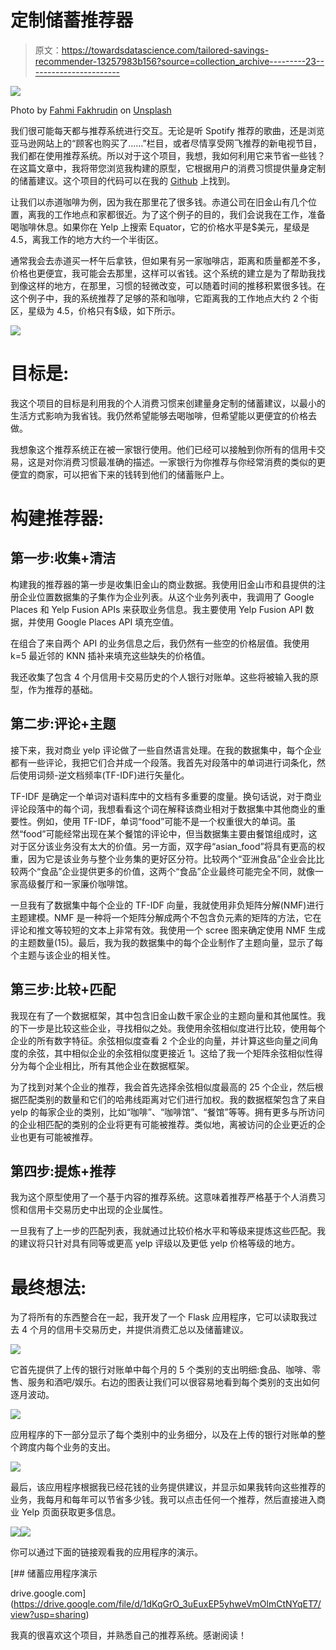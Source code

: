 # 定制储蓄推荐器

> 原文：<https://towardsdatascience.com/tailored-savings-recommender-13257983b156?source=collection_archive---------23----------------------->

![](img/661fff2a11caee071f4a05b3a7facbfd.png)

Photo by [Fahmi Fakhrudin](https://unsplash.com/es/@fahmipaping?utm_source=medium&utm_medium=referral) on [Unsplash](https://unsplash.com?utm_source=medium&utm_medium=referral)

我们很可能每天都与推荐系统进行交互。无论是听 Spotify 推荐的歌曲，还是浏览亚马逊网站上的“顾客也购买了……”栏目，或者尽情享受网飞推荐的新电视节目，我们都在使用推荐系统。所以对于这个项目，我想，我如何利用它来节省一些钱？在这篇文章中，我将带您浏览我构建的原型，它根据用户的消费习惯提供量身定制的储蓄建议。这个项目的代码可以在我的 [Github](https://github.com/kdavis01/projects/tree/master/savings_recommender) 上找到。

让我们以赤道咖啡为例，因为我在那里花了很多钱。赤道公司在旧金山有几个位置，离我的工作地点和家都很近。为了这个例子的目的，我们会说我在工作，准备喝咖啡休息。如果你在 Yelp 上搜索 Equator，它的价格水平是$美元，星级是 4.5，离我工作的地方大约一个半街区。

通常我会去赤道买一杯午后拿铁，但如果有另一家咖啡店，距离和质量都差不多，价格也更便宜，我可能会去那里，这样可以省钱。这个系统的建立是为了帮助我找到像这样的地方，在那里，习惯的轻微改变，可以随着时间的推移积累很多钱。在这个例子中，我的系统推荐了足够的茶和咖啡，它距离我的工作地点大约 2 个街区，星级为 4.5，价格只有$级，如下所示。

![](img/1b3c8f5b5010da01680dfa8b6a3539c8.png)

# 目标是:

我这个项目的目标是利用我的个人消费习惯来创建量身定制的储蓄建议，以最小的生活方式影响为我省钱。我仍然希望能够去喝咖啡，但希望能以更便宜的价格去做。

我想象这个推荐系统正在被一家银行使用。他们已经可以接触到你所有的信用卡交易，这是对你消费习惯最准确的描述。一家银行为你推荐与你经常消费的类似的更便宜的商家，可以把省下来的钱转到他们的储蓄账户上。

# 构建推荐器:

## 第一步:收集+清洁

构建我的推荐器的第一步是收集旧金山的商业数据。我使用旧金山市和县提供的注册企业位置数据集的子集作为企业列表。从这个业务列表中，我调用了 Google Places 和 Yelp Fusion APIs 来获取业务信息。我主要使用 Yelp Fusion API 数据，并使用 Google Places API 填充空值。

在组合了来自两个 API 的业务信息之后，我仍然有一些空的价格层值。我使用 k=5 最近邻的 KNN 插补来填充这些缺失的价格值。

我还收集了包含 4 个月信用卡交易历史的个人银行对账单。这些将被输入我的原型，作为推荐的基础。

## 第二步:评论+主题

接下来，我对商业 yelp 评论做了一些自然语言处理。在我的数据集中，每个企业都有一些评论，我把它们合并成一个段落。我首先对段落中的单词进行词条化，然后使用词频-逆文档频率(TF-IDF)进行矢量化。

TF-IDF 是确定一个单词对语料库中的文档有多重要的度量。换句话说，对于商业评论段落中的每个词，我想看看这个词在解释该商业相对于数据集中其他商业的重要性。例如，使用 TF-IDF，单词“food”可能不是一个权重很大的单词。虽然“food”可能经常出现在某个餐馆的评论中，但当数据集主要由餐馆组成时，这对于区分该业务没有太大的价值。另一方面，双字母“asian_food”将具有更高的权重，因为它是该业务与整个业务集的更好区分符。比较两个“亚洲食品”企业会比比较两个“食品”企业提供更多的价值，这两个“食品”企业最终可能完全不同，就像一家高级餐厅和一家廉价咖啡馆。

一旦我有了数据集中每个企业的 TF-IDF 向量，我就使用非负矩阵分解(NMF)进行主题建模。NMF 是一种将一个矩阵分解成两个不包含负元素的矩阵的方法，它在评论和推文等较短的文本上非常有效。我使用一个 scree 图来确定使用 NMF 生成的主题数量(15)。最后，我为我的数据集中的每个企业制作了主题向量，显示了每个主题与该企业的相关性。

## 第三步:比较+匹配

我现在有了一个数据框架，其中包含旧金山数千家企业的主题向量和其他属性。我的下一步是比较这些企业，寻找相似之处。我使用余弦相似度进行比较，使用每个企业的所有数字特征。余弦相似度查看 2 个企业的向量，并计算这些向量之间角度的余弦，其中相似企业的余弦相似度更接近 1。这给了我一个矩阵余弦相似性得分为每个企业相比，所有其他企业在数据框架。

为了找到对某个企业的推荐，我会首先选择余弦相似度最高的 25 个企业，然后根据匹配类别的数量和它们的哈弗线距离对它们进行加权。我的数据框架包含了来自 yelp 的每家企业的类别，比如“咖啡”、“咖啡馆”、“餐馆”等等。拥有更多与所访问的企业相匹配的类别的企业将更有可能被推荐。类似地，离被访问的企业更近的企业也更有可能被推荐。

## 第四步:提炼+推荐

我为这个原型使用了一个基于内容的推荐系统。这意味着推荐严格基于个人消费习惯和信用卡交易历史中出现的企业属性。

一旦我有了上一步的匹配列表，我就通过比较价格水平和等级来提炼这些匹配。我的建议将只针对具有同等或更高 yelp 评级以及更低 yelp 价格等级的地方。

# 最终想法:

为了将所有的东西整合在一起，我开发了一个 Flask 应用程序，它可以读取我过去 4 个月的信用卡交易历史，并提供消费汇总以及储蓄建议。

![](img/6c44b28137066a372b3d6dad2edbda2d.png)

它首先提供了上传的银行对账单中每个月的 5 个类别的支出明细:食品、咖啡、零售、服务和酒吧/娱乐。右边的图表让我们可以很容易地看到每个类别的支出如何逐月波动。

![](img/a766f8644dcaf578388ab27708e395a2.png)

应用程序的下一部分显示了每个类别中的业务细分，以及在上传的银行对账单的整个跨度内每个业务的支出。

![](img/d8d638465fbad94f2ad3e2550370a092.png)

最后，该应用程序根据我已经花钱的业务提供建议，并显示如果我转向这些推荐的业务，我每月和每年可以节省多少钱。我可以点击任何一个推荐，然后直接进入商业 Yelp 页面获取更多信息。

![](img/7d85af2592e5c3b4fae1b00e64d16281.png)![](img/e9df65668cdd06039b484c0c7e6ce4b4.png)

你可以通过下面的链接观看我的应用程序的演示。

[](https://drive.google.com/file/d/1dKqGrO_3uEuxEP5yhweVmOlmCtNYqET7/view?usp=sharing) [## 储蓄应用程序演示

drive.google.com](https://drive.google.com/file/d/1dKqGrO_3uEuxEP5yhweVmOlmCtNYqET7/view?usp=sharing) 

我真的很喜欢这个项目，并熟悉自己的推荐系统。感谢阅读！